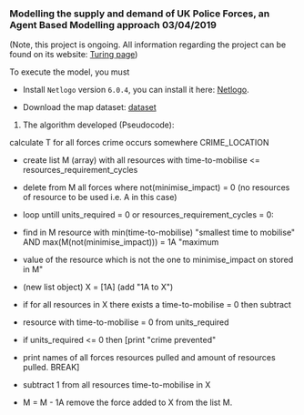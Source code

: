 ### Modelling the supply and demand of UK Police Forces, an Agent Based Modelling approach 03/04/2019

(Note, this project is ongoing. All information regarding the project can be found on its website: [Turing page](https://www.turing.ac.uk/research/research-projects/computational-models-police-demand-dynamics))

To execute the model, you must


- Install `Netlogo` version `6.0.4`, you can install it here: [Netlogo](https://ccl.northwestern.edu/netlogo/download.shtml).


- Download the map dataset: [dataset](https://github.com/SedarOlmez94/police_simulation_project-PSP-/tree/master/project/data)


1) The algorithm developed (Pseudocode):

calculate T for all forces
crime occurs somewhere CRIME_LOCATION

- create list M (array) with all resources with time-to-mobilise <= resources_requirement_cycles


- delete from M all forces where not(minimise_impact) = 0 (no resources of resource to be used i.e. A in this case)


- loop untill units_required = 0 or resources_requirement_cycles = 0:

- find in M resource with min(time-to-mobilise) "smallest time to mobilise" AND max(M(not(minimise_impact))) = 1A "maximum


- value of the resource which is not the one to minimise_impact on stored in M"


- (new list object) X = [1A] (add "1A to X")


- if for all resources in X there exists a time-to-mobilise = 0 then subtract


- 	resource with time-to-mobilise = 0 from units_required
- if units_required <= 0 then [print "crime prevented"
- 	print names of all forces resources pulled and amount of resources pulled. BREAK]
- subtract 1 from all resources time-to-mobilise in X


- M = M - 1A remove the force added to X from the list M.
